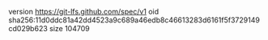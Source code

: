 version https://git-lfs.github.com/spec/v1
oid sha256:11d0ddc81a42dd4523a9c689a46edb8c46613283d6161f5f3729149cd029b623
size 104709
